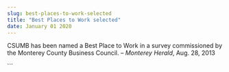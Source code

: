 ```yaml
---
slug: best-places-to-work-selected
title: "Best Places to Work selected"
date: January 01 2020
---
```


 
<p>
  CSUMB has been named a Best Place to Work in a survey commissioned by the
  Monterey County Business Council. – <em>Monterey Herald</em>, Aug. 28, 2013
</p>
```
